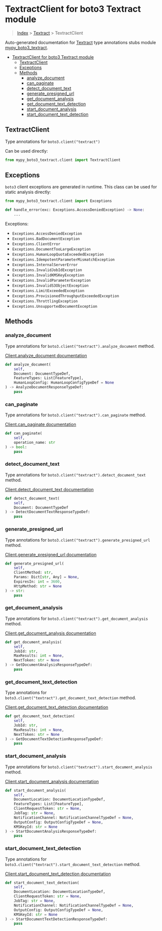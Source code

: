 # TextractClient for boto3 Textract module

> [Index](../index.md) > [Textract](./index.md) > TextractClient

Auto-generated documentation for [Textract](https://boto3.amazonaws.com/v1/documentation/api/latest/reference/services/textract.html#Textract)
type annotations stubs module [mypy_boto3_textract](https://pypi.org/project/mypy-boto3-textract/).

- [TextractClient for boto3 Textract module](#textractclient-for-boto3-textract-module)
  - [TextractClient](#textractclient)
  - [Exceptions](#exceptions)
  - [Methods](#methods)
    - [analyze_document](#analyze_document)
    - [can_paginate](#can_paginate)
    - [detect_document_text](#detect_document_text)
    - [generate_presigned_url](#generate_presigned_url)
    - [get_document_analysis](#get_document_analysis)
    - [get_document_text_detection](#get_document_text_detection)
    - [start_document_analysis](#start_document_analysis)
    - [start_document_text_detection](#start_document_text_detection)

## TextractClient

Type annotations for `boto3.client("textract")`

Can be used directly:

```python
from mypy_boto3_textract.client import TextractClient
```

## Exceptions


`boto3` client exceptions are generated in runtime. This class can be used for static analysis directly:

```python
from mypy_boto3_textract.client import Exceptions

def handle_error(exc: Exceptions.AccessDeniedException) -> None:
    ...
```


Exceptions:

- `Exceptions.AccessDeniedException`
- `Exceptions.BadDocumentException`
- `Exceptions.ClientError`
- `Exceptions.DocumentTooLargeException`
- `Exceptions.HumanLoopQuotaExceededException`
- `Exceptions.IdempotentParameterMismatchException`
- `Exceptions.InternalServerError`
- `Exceptions.InvalidJobIdException`
- `Exceptions.InvalidKMSKeyException`
- `Exceptions.InvalidParameterException`
- `Exceptions.InvalidS3ObjectException`
- `Exceptions.LimitExceededException`
- `Exceptions.ProvisionedThroughputExceededException`
- `Exceptions.ThrottlingException`
- `Exceptions.UnsupportedDocumentException`


## Methods


### analyze_document

Type annotations for `boto3.client("textract").analyze_document` method.

[Client.analyze_document documentation](https://boto3.amazonaws.com/v1/documentation/api/latest/reference/services/textract.html#Textract.Client.analyze_document)

```python
def analyze_document(
    self,
    Document: DocumentTypeDef,
    FeatureTypes: List[FeatureType],
    HumanLoopConfig: HumanLoopConfigTypeDef = None
) -> AnalyzeDocumentResponseTypeDef:
    pass
```

### can_paginate

Type annotations for `boto3.client("textract").can_paginate` method.

[Client.can_paginate documentation](https://boto3.amazonaws.com/v1/documentation/api/latest/reference/services/textract.html#Textract.Client.can_paginate)

```python
def can_paginate(
    self,
    operation_name: str
) -> bool:
    pass
```

### detect_document_text

Type annotations for `boto3.client("textract").detect_document_text` method.

[Client.detect_document_text documentation](https://boto3.amazonaws.com/v1/documentation/api/latest/reference/services/textract.html#Textract.Client.detect_document_text)

```python
def detect_document_text(
    self,
    Document: DocumentTypeDef
) -> DetectDocumentTextResponseTypeDef:
    pass
```

### generate_presigned_url

Type annotations for `boto3.client("textract").generate_presigned_url` method.

[Client.generate_presigned_url documentation](https://boto3.amazonaws.com/v1/documentation/api/latest/reference/services/textract.html#Textract.Client.generate_presigned_url)

```python
def generate_presigned_url(
    self,
    ClientMethod: str,
    Params: Dict[str, Any] = None,
    ExpiresIn: int = 3600,
    HttpMethod: str = None
) -> str:
    pass
```

### get_document_analysis

Type annotations for `boto3.client("textract").get_document_analysis` method.

[Client.get_document_analysis documentation](https://boto3.amazonaws.com/v1/documentation/api/latest/reference/services/textract.html#Textract.Client.get_document_analysis)

```python
def get_document_analysis(
    self,
    JobId: str,
    MaxResults: int = None,
    NextToken: str = None
) -> GetDocumentAnalysisResponseTypeDef:
    pass
```

### get_document_text_detection

Type annotations for `boto3.client("textract").get_document_text_detection` method.

[Client.get_document_text_detection documentation](https://boto3.amazonaws.com/v1/documentation/api/latest/reference/services/textract.html#Textract.Client.get_document_text_detection)

```python
def get_document_text_detection(
    self,
    JobId: str,
    MaxResults: int = None,
    NextToken: str = None
) -> GetDocumentTextDetectionResponseTypeDef:
    pass
```

### start_document_analysis

Type annotations for `boto3.client("textract").start_document_analysis` method.

[Client.start_document_analysis documentation](https://boto3.amazonaws.com/v1/documentation/api/latest/reference/services/textract.html#Textract.Client.start_document_analysis)

```python
def start_document_analysis(
    self,
    DocumentLocation: DocumentLocationTypeDef,
    FeatureTypes: List[FeatureType],
    ClientRequestToken: str = None,
    JobTag: str = None,
    NotificationChannel: NotificationChannelTypeDef = None,
    OutputConfig: OutputConfigTypeDef = None,
    KMSKeyId: str = None
) -> StartDocumentAnalysisResponseTypeDef:
    pass
```

### start_document_text_detection

Type annotations for `boto3.client("textract").start_document_text_detection` method.

[Client.start_document_text_detection documentation](https://boto3.amazonaws.com/v1/documentation/api/latest/reference/services/textract.html#Textract.Client.start_document_text_detection)

```python
def start_document_text_detection(
    self,
    DocumentLocation: DocumentLocationTypeDef,
    ClientRequestToken: str = None,
    JobTag: str = None,
    NotificationChannel: NotificationChannelTypeDef = None,
    OutputConfig: OutputConfigTypeDef = None,
    KMSKeyId: str = None
) -> StartDocumentTextDetectionResponseTypeDef:
    pass
```
